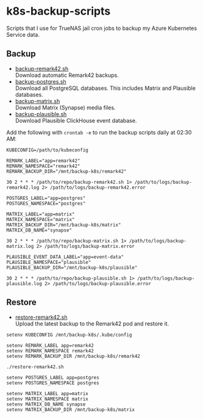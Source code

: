 # k8s-backup-scripts

Scripts that I use for TrueNAS jail cron jobs to backup my Azure Kubernetes Service data.

## Backup

- [backup-remark42.sh](./backup-remark42.sh)  
  Download automatic Remark42 backups.
- [backup-postgres.sh](./backup-postgres.sh)  
  Download all PostgreSQL databases. This includes Matrix and Plausible databases.
- [backup-matrix.sh](./backup-matrix.sh)  
  Download Matrix (Synapse) media files.
- [backup-plausible.sh](./backup-plausible.sh)  
  Download Plausible ClickHouse event database.

Add the following with `crontab -e` to run the backup scripts daily at 02:30 AM:

```shell
KUBECONFIG=/path/to/kubeconfig

REMARK_LABEL="app=remark42"
REMARK_NAMESPACE="remark42"
REMARK_BACKUP_DIR="/mnt/backup-k8s/remark42"

30 2 * * * /path/to/repo/backup-remark42.sh 1> /path/to/logs/backup-remark42.log 2> /path/to/logs/backup-remark42.error

POSTGRES_LABEL="app=postgres"
POSTGRES_NAMESPACE="postgres"

MATRIX_LABEL="app=matrix"
MATRIX_NAMESPACE="matrix"
MATRIX_BACKUP_DIR="/mnt/backup-k8s/matrix"
MATRIX_DB_NAME="synapse"

30 2 * * * /path/to/repo/backup-matrix.sh 1> /path/to/logs/backup-matrix.log 2> /path/to/logs/backup-matrix.error

PLAUSIBLE_EVENT_DATA_LABEL="app=event-data"
PLAUSIBLE_NAMESPACE="plausible"
PLAUSIBLE_BACKUP_DIR="/mnt/backup-k8s/plausible"

30 2 * * * /path/to/repo/backup-plausible.sh 1> /path/to/logs/backup-plausible.log 2> /path/to/logs/backup-plausible.error
```

## Restore

- [restore-remark42.sh](./restore-remark42.sh)  
  Upload the latest backup to the Remark42 pod and restore it.

```shell
setenv KUBECONFIG /mnt/backup-k8s/.kube/config

setenv REMARK_LABEL app=remark42
setenv REMARK_NAMESPACE remark42
setenv REMARK_BACKUP_DIR /mnt/backup-k8s/remark42

./restore-remark42.sh

setenv POSTGRES_LABEL app=postgres
setenv POSTGRES_NAMESPACE postgres

setenv MATRIX_LABEL app=matrix
setenv MATRIX_NAMESPACE matrix
setenv MATRIX_DB_NAME synapse
setenv MATRIX_BACKUP_DIR /mnt/backup-k8s/matrix
```
